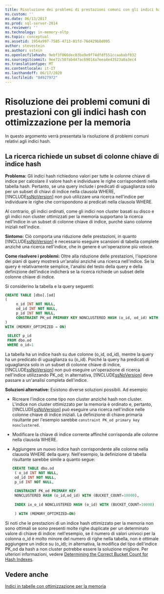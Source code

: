 ```yaml
---
title: Risoluzione dei problemi di prestazioni comuni con gli indici hash ottimizzati per la memoria | Microsoft Docs
ms.custom: ''
ms.date: 06/13/2017
ms.prod: sql-server-2014
ms.reviewer: ''
ms.technology: in-memory-oltp
ms.topic: conceptual
ms.assetid: 1954a997-7585-4713-81fd-76d429b8d095
author: stevestein
ms.author: sstein
ms.openlocfilehash: 9ebf3f066dec03ba9e9f74dfdf551ccaababf032
ms.sourcegitcommit: 9ee72c507ab447ac69014a7eea4e43523a0a3ec4
ms.translationtype: MT
ms.contentlocale: it-IT
ms.lasthandoff: 06/17/2020
ms.locfileid: "84927972"
---
```

# <a name="troubleshooting-common-performance-problems-with-memory-optimized-hash-indexes"></a>Risoluzione dei problemi comuni di prestazioni con gli indici hash con ottimizzazione per la memoria
  In questo argomento verrà presentata la risoluzione di problemi comuni relativi agli indici hash.  
  
## <a name="search-requires-a-subset-of-hash-index-key-columns"></a>La ricerca richiede un subset di colonne chiave di indice hash  
 **Problema:** Gli indici hash richiedono valori per tutte le colonne chiave di indice per calcolare il valore hash e individuare le righe corrispondenti nella tabella hash. Pertanto, se una query include i predicati di uguaglianza solo per un subset di chiavi di indice nella clausola WHERE, [!INCLUDE[ssNoVersion](../includes/ssnoversion-md.md)] non può utilizzare una ricerca nell'indice per individuare le righe che corrispondono ai predicati nella clausola WHERE.  
  
 Al contrario, gli indici ordinati, come gli indici non cluster basati su disco e gli indici non cluster ottimizzati per la memoria supportano la ricerca nell'indice in un subset di colonne chiave di indice, purché siano colonne iniziali nell'indice.  
  
 **Sintomo:** Ciò comporta una riduzione delle prestazioni, in quanto [!INCLUDE[ssNoVersion](../includes/ssnoversion-md.md)] è necessario eseguire scansioni di tabella complete anziché una ricerca nell'indice, che in genere è un'operazione più veloce.  
  
 **Come risolvere i problemi:** Oltre alla riduzione delle prestazioni, l'ispezione dei piani di query mostrerà un'analisi anziché una ricerca nell'indice. Se la query è relativamente semplice, l'analisi del testo della query e della definizione dell'indice indicherà se la ricerca richiede un subset delle colonne chiave di indice.  
  
 Si considerino la tabella e la query seguenti:  
  
```sql  
CREATE TABLE [dbo].[od]  
(  
     o_id INT NOT NULL,  
     od_id INT NOT NULL,  
     p_id INT NOT NULL,  
     CONSTRAINT PK_od PRIMARY KEY NONCLUSTERED HASH (o_id, od_id) WITH (BUCKET_COUNT = 10000)  
)  
WITH (MEMORY_OPTIMIZED = ON)  
  
 SELECT p_id  
 FROM dbo.od  
 WHERE o_id=1  
```  
  
 La tabella ha un indice hash su due colonne (o_id, od_id), mentre la query ha un predicato di uguaglianza su (o_id). Poiché la query ha predicati di uguaglianza solo in un subset di colonne chiave di indice, [!INCLUDE[ssNoVersion](../includes/ssnoversion-md.md)] non può eseguire un'operazione di ricerca nell'indice utilizzando PK_od; in alternativa, [!INCLUDE[ssNoVersion](../includes/ssnoversion-md.md)] deve passare a un'analisi completa dell'indice.  
  
 **Soluzioni alternative:** Esistono diverse soluzioni possibili. Ad esempio:  
  
-   Ricreare l'indice come tipo non cluster anziché hash non cluster. L'indice non cluster ottimizzato per la memoria è ordinato e, pertanto, [!INCLUDE[ssNoVersion](../includes/ssnoversion-md.md)] può eseguire una ricerca nell'indice nelle colonne chiave di indice iniziali. La definizione di chiave primaria risultante per l'esempio sarebbe `constraint PK_od primary key nonclustered`.  
  
-   Modificare la chiave di indice corrente affinché corrisponda alle colonne nella clausola WHERE.  
  
-   Aggiungere un nuovo indice hash corrispondente alle colonne nella clausola WHERE della query. Nell'esempio, la definizione di tabella risultante sarebbe simile a quanto segue:  
  
    ```sql  
    CREATE TABLE dbo.od  
     ( o_id INT NOT NULL,  
     od_id INT NOT NULL,  
     p_id INT NOT NULL,  
  
     CONSTRAINT PK_od PRIMARY KEY   
     NONCLUSTERED HASH (o_id,od_id) WITH (BUCKET_COUNT=10000),  
  
     INDEX ix_o_id NONCLUSTERED HASH (o_id) WITH (BUCKET_COUNT=10000)  
  
     ) WITH (MEMORY_OPTIMIZED=ON)  
    ```  
  
 Si noti che le prestazioni di un indice hash ottimizzato per la memoria non sono ottimali se sono presenti molte righe duplicate per un determinato valore di chiave di indice: nell'esempio, se il numero di valori univoci per la colonna o_id è molto minore del numero di righe nella tabella, non è ottimale aggiungere un indice su (o_id); in alternativa, la modifica del tipo dell'indice PK_od da hash a non cluster potrebbe essere la soluzione migliore. Per ulteriori informazioni, vedere [Determining the Correct Bucket Count for Hash Indexes](../relational-databases/indexes/indexes.md).  
  
## <a name="see-also"></a>Vedere anche  
 [Indici in tabelle con ottimizzazione per la memoria](../relational-databases/in-memory-oltp/memory-optimized-tables.md)  
  
  
